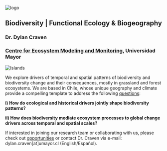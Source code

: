 ![logo](/images/solo_verde.png)

## Biodiversity | Functional Ecology & Biogeography

### Dr. Dylan Craven  

### [Centre for Ecosystem Modeling and Monitoring](https://cem.umayor.cl/), Universidad Mayor    

![Islands](/images/Curacavi2.png)

We explore drivers of temporal and spatial patterns of biodiversity and biodiversity change and their consequences, mostly in grassland and forest ecosystems. We are based in Chile, whose unique geography and climate provide a compelling template to address the following [questions](/research):

 __i) How do ecological and historical drivers jointly shape biodiversity patterns?__  
 
__ii) How does biodiversity mediate ecosystem processes to global change drivers across temporal and spatial scales?__

If interested in joining our research team or collaborating with us, please check out [opportunities](/join) or contact Dr. Craven via e-mail: dylan.craven[at]umayor.cl (English/Español).
